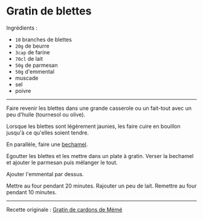 # Gratin de blettes

Ingrédients :

* `10` branches de blettes
* `20g` de beurre
* `3cap` de farine
* `70cl` de lait
* `50g` de parmesan
* `50g` d'emmental
* muscade
* sel
* poivre

---

Faire revenir les blettes dans une grande casserole ou un fait-tout avec un peu d'huile (tournesol ou olive).

Lorsque les blettes sont légèrement jaunies, les faire cuire en bouillon jusqu'à ce qu'elles soient tendre.

En parallèle, faire une [bechamel](../support/bechamel.md).

Egoutter les blettes et les mettre dans un plate à gratin. Verser la bechamel et ajouter le parmesan puis mélanger le tout.

Ajouter l'emmental par dessus.

Mettre au four pendant 20 minutes. Rajouter un peu de lait. Remettre au four pendant 10 minutes.

---

Recette originale : [Gratin de cardons de Mémé](https://www.marmiton.org/recettes/recette_gratin-de-cardons-de-meme_87601.aspx)

